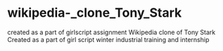 # wikipedia-_clone_Tony_Stark
created as a part of girlscript assignment
Wikipedia clone of Tony Stark
Created as a part of girl script winter industrial training and internship
